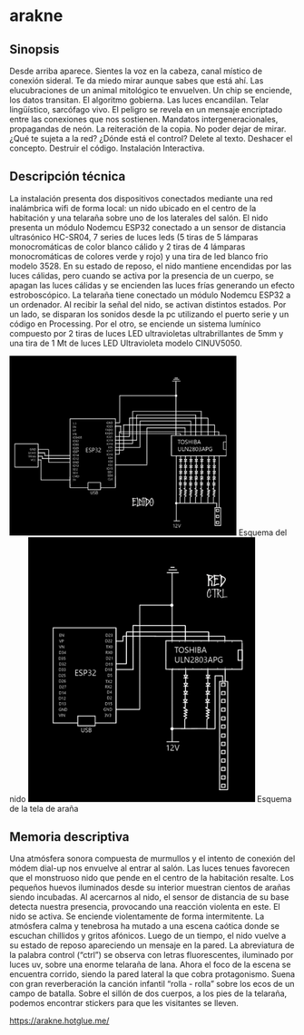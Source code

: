 # arakne


## Sinopsis

Desde arriba aparece. Sientes la voz en la cabeza, canal místico de conexión sideral. Te da miedo mirar aunque sabes que está ahí. Las elucubraciones de un animal mitológico te envuelven. Un chip se enciende, los datos transitan. El algoritmo gobierna. Las luces encandilan. Telar lingüístico, sarcófago vivo. El peligro se revela en un mensaje encriptado entre las conexiones que nos sostienen. Mandatos intergeneracionales, propagandas de neón. La reiteración de la copia. No poder dejar de mirar. ¿Qué te sujeta a la red? ¿Dónde está el control? Delete al texto. Deshacer el concepto. Destruir el código. Instalación Interactiva.


## Descripción técnica
La instalación presenta dos dispositivos conectados mediante una red inalámbrica wifi de forma local: un nido ubicado en el centro de la habitación y una telaraña sobre uno de los laterales del salón. El nido presenta un módulo Nodemcu ESP32 conectado a un sensor de distancia ultrasónico HC-SR04, 7 series de luces leds (5 tiras de 5 lámparas monocromáticas de color blanco cálido y 2 tiras de 4 lámparas monocromáticas de colores verde y rojo) y una tira de led blanco frio modelo 3528. En su estado de reposo, el nido mantiene encendidas por las luces cálidas, pero cuando se activa por la presencia de un cuerpo, se apagan las luces cálidas y se encienden las luces frías generando un efecto estroboscópico. La telaraña tiene conectado un módulo Nodemcu ESP32 a un ordenador. Al recibir la señal del nido, se activan distintos estados. Por un lado, se disparan los sonidos desde la pc utilizando el puerto serie y un código en Processing. Por el otro, se enciende un sistema lumínico compuesto por 2 tiras de luces LED ultravioletas ultrabrillantes de 5mm y una tira de 1 Mt de luces LED Ultravioleta modelo CINUV5050.


<img src = "https://github.com/solrepresa/arakne/blob/main/Imagenes/esquema_nido.png" width="400"/>
Esquema del nido

<img src="https://github.com/solrepresa/arakne/blob/main/Imagenes/esquema_red.png" width="400"/>
Esquema de la tela de araña



## Memoria descriptiva

Una atmósfera sonora compuesta de murmullos y el intento de conexión del módem dial-up nos envuelve al entrar al salón. Las luces tenues favorecen que el monstruoso nido que pende en el centro de la habitación resalte. Los pequeños huevos iluminados desde su interior muestran cientos de arañas siendo incubadas.
Al acercarnos al nido, el sensor de distancia de su base detecta nuestra presencia, provocando una reacción violenta en este. El nido se activa. Se enciende violentamente de forma intermitente. La atmósfera calma y tenebrosa ha mutado a una escena caótica donde se escuchan chillidos y gritos afónicos. 
Luego de un tiempo, el nido vuelve a su estado de reposo apareciendo un mensaje en la pared. La abreviatura de la palabra control (“ctrl”) se observa con letras fluorescentes, iluminado por luces uv, sobre una enorme telaraña de lana. Ahora el foco de la escena se encuentra corrido, siendo la pared lateral la que cobra protagonismo. Suena con gran reverberación la canción infantil “rolla - rolla” sobre los ecos de un campo de batalla. Sobre el sillón de dos cuerpos, a los pies de la telaraña, podemos encontrar stickers para que les visitantes se lleven.


https://arakne.hotglue.me/ 
